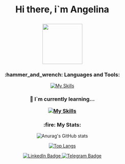 <h1 align="center">
 <p>Hi there, i`m Angelina</p>
  <img src="https://raw.githubusercontent.com/TheDudeThatCode/TheDudeThatCode/master/Assets/Developer.gif" width="125"/>
 
</h1>

 <h3 align="center">
 <p> :hammer_and_wrench: Languages and Tools:</p>
</h1>

 <div align="center">
 
  [![My Skills](https://skillicons.dev/icons?i=js,css,html,sass,webpack,nodejs,vscode,git,figma&theme=light)](https://skillicons.dev)
 
</div>

 <h3 align="center">
 <p> 🌱 I`m currently learning...</p>

  [![My Skills](https://skillicons.dev/icons?i=ts,react)](https://skillicons.dev)
 
</h1>

<div align="center">
 
 <h3>:fire: My Stats:</h2>
 
 ![Anurag's GitHub stats](https://github-readme-stats.vercel.app/api?username=ritter1111&show_icons=true&theme=radical)
 
<!--  [![GitHub Streak](http://github-readme-streak-stats.herokuapp.com?user=Ritter1111&theme=dark&background=000000)](https://git.io/streak-stats) -->

[![Top Langs](https://github-readme-stats-livid-ten-67.vercel.app/api/top-langs/?username=Ritter1111&layout=compact&theme=radical)](https://github.com/anuraghazra/github-readme-stats)
</div>


<div id="header" align="center">
  <div id="badges">
  <a href="https://www.linkedin.com/in/angelina-liapin-3a5050211/">
    <img src="https://img.shields.io/badge/LinkedIn-blue?style=for-the-badge&logo=linkedin&logoColor=white" alt="LinkedIn Badge"/>
  </a>
  <a href="@angelinaliapin">
    <img src="https://img.shields.io/badge/Telegram-red?style=for-the-badge&logo=telegram&logoColor=white" alt="Telegram Badge"/>
  </a>
</div>
</div>
<!--
**Ritter1111/Ritter1111** is a ✨ _special_ ✨ repository because its `README.md` (this file) appears on your GitHub profile.

Here are some ideas to get you started:

- 🔭 I’m currently working on ...
- 🌱 I’m currently learning ...
- 👯 I’m looking to collaborate on ...
- 🤔 I’m looking for help with ...
- 💬 Ask me about ...
- 📫 How to reach me: ...
- 😄 Pronouns: ...
- ⚡ Fun fact: ...
-->
